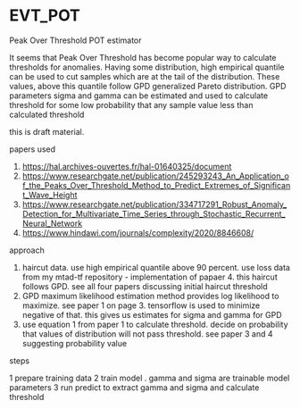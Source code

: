 # EVT_POT
Peak Over Threshold POT estimator

It seems that Peak Over Threshold has become popular way to calculate thresholds for anomalies. Having some distribution, high empirical quantile can be used to cut samples which are at the tail of the distribution. These values, above this quantile follow GPD generalized Pareto distribution. GPD parameters sigma and gamma can be estimated and used to calculate threshold for some low probability that any sample value less than calculated threshold

this is draft material. 

papers used 

1. https://hal.archives-ouvertes.fr/hal-01640325/document
2. https://www.researchgate.net/publication/245293243_An_Application_of_the_Peaks_Over_Threshold_Method_to_Predict_Extremes_of_Significant_Wave_Height
3. https://www.researchgate.net/publication/334717291_Robust_Anomaly_Detection_for_Multivariate_Time_Series_through_Stochastic_Recurrent_Neural_Network
4. https://www.hindawi.com/journals/complexity/2020/8846608/

approach

1. haircut data. use high empirical quantile above 90 percent. use loss data from my mtad-tf repository - implementation of papaer 4. this haircut follows GPD. see all four papers discussing initial haircut threshold
2. GPD maximum likelihood estimation method provides log likelihood to maximize. see paper 1 on page 3. tensorflow is used to minimize negative of that. this gives us estimates for sigma and gamma for GPD
3. use equation 1 from paper 1 to calculate threshold. decide on probability that values of distribution will not pass threshold. see paper 3 and 4 suggesting probability value

steps

1 prepare training data 
2 train model . gamma and sigma are trainable model parameters
3 run predict to extract gamma and sigma and calculate threshold
